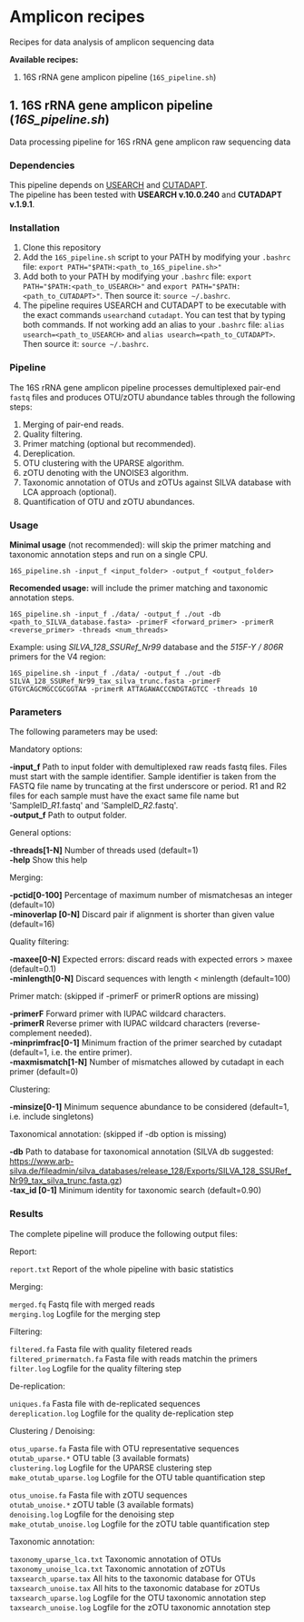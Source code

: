 # Amplicon recipes

Recipes for data analysis of amplicon sequencing data

**Available recipes:**  
 1. 16S rRNA gene amplicon pipeline (`16S_pipeline.sh`)

## 1. 16S rRNA gene amplicon pipeline (*16S_pipeline.sh*)

Data processing pipeline for 16S rRNA gene amplicon raw sequencing data

### Dependencies

This pipeline depends on [USEARCH](https://www.drive5.com/usearch/) and [CUTADAPT](https://github.com/marcelm/cutadapt).  
The pipeline has been tested with **USEARCH v.10.0.240** and **CUTADAPT v.1.9.1**.

### Installation

 1. Clone this repository
 2. Add the `16S_pipeline.sh` script to your PATH by modifying your `.bashrc` file: `export PATH="$PATH:<path_to_16S_pipeline.sh>"`
 3. Add both to your PATH by modifying your `.bashrc` file: `export PATH="$PATH:<path_to_USEARCH>"` and `export PATH="$PATH:<path_to_CUTADAPT>"`. Then source it: `source ~/.bashrc`.
 4. The pipeline requires USEARCH and CUTADAPT to be executable with the exact commands `usearch`and `cutadapt`. You can test that by typing both commands. If not working add an alias to your `.bashrc` file: `alias usearch=<path_to_USEARCH>` and `alias usearch=<path_to_CUTADAPT>`. Then source it: `source ~/.bashrc`.

### Pipeline

The 16S rRNA gene amplicon pipeline processes demultiplexed pair-end `fastq` files and produces OTU/zOTU abundance tables through the following steps:

 1. Merging of pair-end reads.
 2. Quality filtering.
 3. Primer matching (optional but recommended).
 4. Dereplication.
 5. OTU clustering with the UPARSE algorithm.
 6. zOTU denoting with the UNOISE3 algorithm.
 7. Taxonomic annotation of OTUs and zOTUs against SILVA database with LCA approach (optional).
 8. Quantification of OTU and zOTU abundances.

### Usage

**Minimal usage** (not recommended): will skip the primer matching and taxonomic annotation steps and run on a single CPU.

`16S_pipeline.sh -input_f <input_folder> -output_f <output_folder>`

**Recomended usage:** will include the primer matching and taxonomic annotation steps.

`16S_pipeline.sh -input_f ./data/ -output_f ./out -db <path_to_SILVA_database.fasta> -primerF <forward_primer> -primerR <reverse_primer> -threads <num_threads>`

Example: using *SILVA_128_SSURef_Nr99* database and the *515F-Y / 806R* primers for the V4 region:

`16S_pipeline.sh -input_f ./data/ -output_f ./out -db SILVA_128_SSURef_Nr99_tax_silva_trunc.fasta -primerF GTGYCAGCMGCCGCGGTAA -primerR ATTAGAWACCCNDGTAGTCC -threads 10`

### Parameters
The following parameters may be used:

Mandatory options:

**-input_f** Path to input folder with demultiplexed raw reads fastq files.
Files must start with the sample identifier. Sample identifier is taken from the FASTQ file name by truncating at the first underscore or period.
R1 and R2 files for each sample must have the exact same file name but 'SampleID_*R1*.fastq' and 'SampleID_*R2*.fastq'.  
**-output_f** Path to output folder.

General options:

**-threads[1-N]** Number of threads used (default=1)  
**-help** Show this help

Merging:

**-pctid[0-100]** Percentage of maximum number of mismatchesas an integer (default=10)  
**-minoverlap [0-N]** Discard pair if alignment is shorter than given value (default=16)

Quality filtering:

**-maxee[0-N]** Expected errors: discard reads with expected errors > maxee (default=0.1)  
**-minlength[0-N]** Discard sequences with length < minlength (default=100)

Primer match: (skipped if -primerF or primerR options are missing)

**-primerF** Forward primer with IUPAC wildcard characters.  
**-primerR** Reverse primer with IUPAC wildcard characters (reverse-complement needed).  
**-minprimfrac[0-1]** Minimum fraction of the primer searched by cutadapt (default=1, i.e. the entire primer).  
**-maxmismatch[1-N]** Number of mismatches allowed by cutadapt in each primer (default=0)

Clustering:

**-minsize[0-1]** Minimum sequence abundance to be considered (default=1, i.e. include singletons)

Taxonomical annotation: (skipped if -db option is missing)

**-db** Path to database for taxonomical annotation (SILVA db suggested: https://www.arb-silva.de/fileadmin/silva_databases/release_128/Exports/SILVA_128_SSURef_Nr99_tax_silva_trunc.fasta.gz)  
**-tax_id [0-1]** Minimum identity for taxonomic search (default=0.90)

### Results

The complete pipeline will produce the following output files:

Report:

`report.txt` Report of the whole pipeline with basic statistics

Merging:

`merged.fq` Fastq file with merged reads  
`merging.log` Logfile for the merging step

Filtering:

`filtered.fa` Fasta file with quality filetered reads  
`filtered_primermatch.fa` Fasta file with reads matchin the primers  
`filter.log` Logfile for the quality filtering step

De-replication:

`uniques.fa` Fasta file with de-replicated sequences  
`dereplication.log` Logfile for the quality de-replication step

Clustering / Denoising:

`otus_uparse.fa` Fasta file with OTU representative sequences  
`otutab_uparse.*` OTU table (3 available formats)  
`clustering.log` Logfile for the UPARSE clustering step  
`make_otutab_uparse.log` Logfile for the OTU table quantification step

`otus_unoise.fa` Fasta file with zOTU sequences  
`otutab_unoise.*` zOTU table (3 available formats)  
`denoising.log` Logfile for the denoising step  
`make_otutab_unoise.log` Logfile for the zOTU table quantification step
 
Taxonomic annotation:

`taxonomy_uparse_lca.txt` Taxonomic annotation of OTUs  
`taxonomy_unoise_lca.txt` Taxonomic annotation of zOTUs  
`taxsearch_uparse.tax` All hits to the taxonomic database for OTUs  
`taxsearch_unoise.tax` All hits to the taxonomic database for zOTUs  
`taxsearch_uparse.log` Logfile for the OTU taxonomic annotation step  
`taxsearch_unoise.log` Logfile for the zOTU taxonomic annotation step

